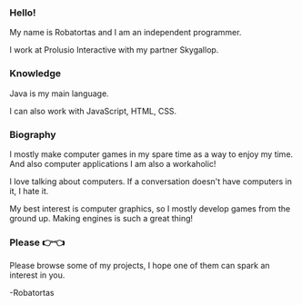 ### Hello!

My name is Robatortas and I am an independent programmer.

I work at Prolusio Interactive with my partner Skygallop.

### Knowledge
Java is my main language.

I can also work with JavaScript, HTML, CSS.

### Biography
I mostly make computer games in my spare time as a way to enjoy my time.
And also computer applications
I am also a workaholic!

I love talking about computers.
If a conversation doesn't have computers in it, I hate it.

My best interest is computer graphics, so I mostly develop games from the ground up.
Making engines is such a great thing!

### Please 👉👈
Please browse some of my projects, I hope one of them can spark an interest in you.

-Robatortas
